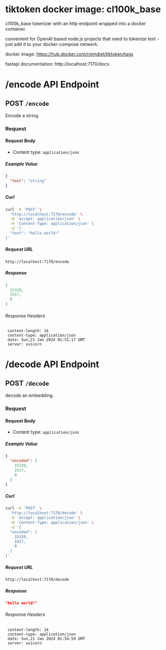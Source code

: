 # tiktoken docker image: cl100k_base

cl100k_base tokenizer with an http endpoint wrapped into a docker container.

convenient for OpenAI based node.js projects that need to tokenize text - just add it to your docker-compose network.

docker image: https://hub.docker.com/r/emdiet/tiktoken/tags

fastapi documentation: http://localhost:7170/docs

# /encode API Endpoint

## POST `/encode`

Encode a string.

### Request

#### Request Body

- Content type: `application/json`

##### Example Value

```json
{
  "text": "string"
}
```

##### Curl
```bash
curl -X 'POST' \
  'http://localhost:7170/encode' \
  -H 'accept: application/json' \
  -H 'Content-Type: application/json' \
  -d '{
  "text": "hello world!"
}'
```
##### Request URL
```
http://localhost:7170/encode
```
##### Response

```json
[
  15339,
  1917,
  0
]
```
###### Response Headers

```text
 content-length: 14 
 content-type: application/json 
 date: Sun,21 Jan 2024 01:51:17 GMT 
 server: uvicorn 
```

# /decode API Endpoint

## POST `/decode`

decode an embedding.

### Request

#### Request Body

- Content type: `application/json`

##### Example Value

```json
{
  "encoded": [
    15339,
    1917,
    0
  ]
}
```

##### Curl
```bash
curl -X 'POST' \
  'http://localhost:7170/decode' \
  -H 'accept: application/json' \
  -H 'Content-Type: application/json' \
  -d '{
  "encoded": [
    15339,
    1917,
    0
  ]
}'
```
##### Request URL
```
http://localhost:7170/decode
```

##### Response

```json
"hello world!"
```
###### Response Headers

```text
 content-length: 14 
 content-type: application/json 
 date: Sun,21 Jan 2024 01:54:59 GMT 
 server: uvicorn 
```
